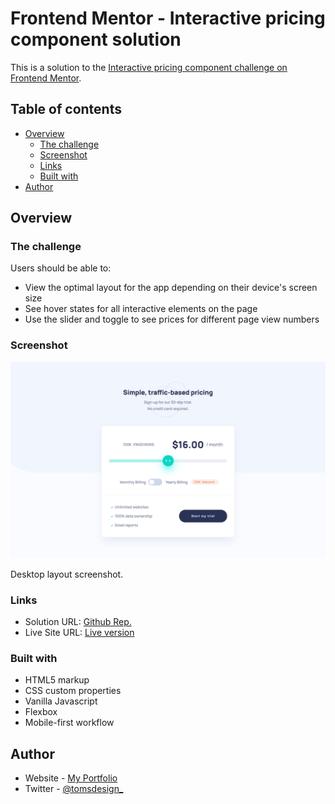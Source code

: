 # Frontend Mentor - Interactive pricing component solution

This is a solution to the [Interactive pricing component challenge on Frontend Mentor](https://www.frontendmentor.io/challenges/interactive-pricing-component-t0m8PIyY8).

## Table of contents

- [Overview](#overview)
  - [The challenge](#the-challenge)
  - [Screenshot](#screenshot)
  - [Links](#links)
  - [Built with](#built-with)
- [Author](#author)

## Overview

### The challenge

Users should be able to:

- View the optimal layout for the app depending on their device's screen size
- See hover states for all interactive elements on the page
- Use the slider and toggle to see prices for different page view numbers

### Screenshot

![](./images/Interactive-Pricing-Component-Screenshot.jpg)

Desktop layout screenshot.

### Links

- Solution URL: [Github Rep.](https://github.com/ph4ntom5/Interactive-Pricing-Component)
- Live Site URL: [Live version](https://priceless-wing-ee0ae6.netlify.app/)

### Built with

- HTML5 markup
- CSS custom properties
- Vanilla Javascript
- Flexbox
- Mobile-first workflow

## Author

- Website - [My Portfolio](https://www.tomsweb.site)
- Twitter - [@tomsdesign\_](https://www.twitter.com/tomsdesign_)
